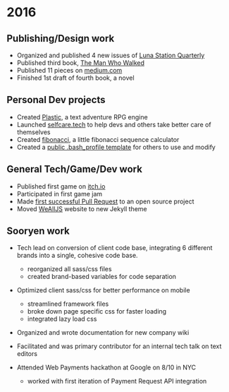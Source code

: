 # 2016

## Publishing/Design work

- Organized and published 4 new issues of [Luna Station Quarterly](http://lunastationquarterly.com/)
- Published third book, [The Man Who Walked](http://lunastationpress.com/portfolio/the-man-who-walked/)
- Published 11 pieces on [medium.com](https://medium.com/@pixelpaperyarn)
- Finished 1st draft of fourth book, a novel

## Personal Dev projects

- Created [Plastic](https://github.com/jenniferlynparsons/plastic), a text adventure RPG engine
- Launched [selfcare.tech](http://selfcare.tech) to help devs and others take better care of themselves
- Created [fibonacci](https://github.com/jenniferlynparsons/fibonacci), a little fibonacci sequence calculator
- Created a [public .bash_profile template](https://gist.github.com/jenniferlynparsons/68460df3625c2bfc51c61e229f4f1aa4) for others to use and modify

## General Tech/Game/Dev work

- Published first game on [itch.io](https://pixelpaperyarn.itch.io/)
- Participated in first game jam
- Made [first successful Pull Request](https://github.com/WeAllJS/wealljs.github.io/pull/14) to an open source project 
- Moved [WeAllJS](http://wealljs.org) website to new Jekyll theme

## Sooryen work

- Tech lead on conversion of client code base, integrating 6 different brands into a single, cohesive code base.
  - reorganized all sass/css files
  - created brand-based variables for code separation

- Optimized client sass/css for better performance on mobile
  - streamlined framework files
  - broke down page specific css for faster loading
  - integrated lazy load css

- Organized and wrote documentation for new company wiki

- Facilitated and was primary contributor for an internal tech talk on text editors

- Attended Web Payments hackathon at Google on 8/10 in NYC
  - worked with first iteration of Payment Request API integration
